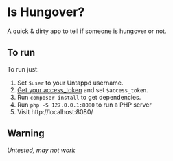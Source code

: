 # Is Hungover?

A quick & dirty app to tell if someone is hungover or not.

## To run

To run just:

1. Set `$user` to your Untappd username.
2. [Get your access_token](https://untappd.com/api/docs/v4#authentication) and set `$access_token`.
3. Run `composer install` to get dependencies.
4. Run `php -S 127.0.0.1:8080` to run a PHP server
5. Visit http://localhost:8080/

## Warning
*Untested, may not work*